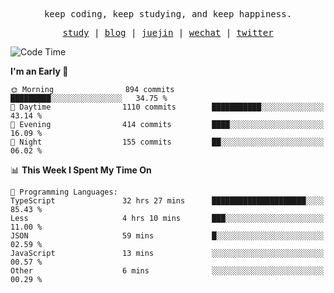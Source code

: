 <p align="center">
  <samp>
    <span>keep coding, keep studying, and keep happiness.</span>
  </samp>
</p>

<p align="center">
  <samp>
    <a href="https://github.com/ouduidui/fe-study">study</a> |
    <a href="https://deweyou.me">blog</a>  |
    <a href="https://juejin.cn/user/4309700183594366">juejin</a> |
    <a href="https://user-images.githubusercontent.com/54696834/165071004-6509e3f2-90c3-448c-9d92-3da42b0c2021.jpeg">wechat</a> |
    <a href="https://twitter.com/ouduidui">twitter</a>
  </samp>
</p>

<!--START_SECTION:waka-->
![Code Time](http://img.shields.io/badge/Code%20Time-2%2C980%20hrs%2032%20mins-blue)

**I'm an Early 🐤** 

```text
🌞 Morning                894 commits         █████████░░░░░░░░░░░░░░░░   34.75 % 
🌆 Daytime                1110 commits        ███████████░░░░░░░░░░░░░░   43.14 % 
🌃 Evening                414 commits         ████░░░░░░░░░░░░░░░░░░░░░   16.09 % 
🌙 Night                  155 commits         ██░░░░░░░░░░░░░░░░░░░░░░░   06.02 % 
```


📊 **This Week I Spent My Time On** 

```text
💬 Programming Languages: 
TypeScript               32 hrs 27 mins      █████████████████████░░░░   85.43 % 
Less                     4 hrs 10 mins       ███░░░░░░░░░░░░░░░░░░░░░░   11.00 % 
JSON                     59 mins             █░░░░░░░░░░░░░░░░░░░░░░░░   02.59 % 
JavaScript               13 mins             ░░░░░░░░░░░░░░░░░░░░░░░░░   00.57 % 
Other                    6 mins              ░░░░░░░░░░░░░░░░░░░░░░░░░   00.29 % 
```


<!--END_SECTION:waka-->
